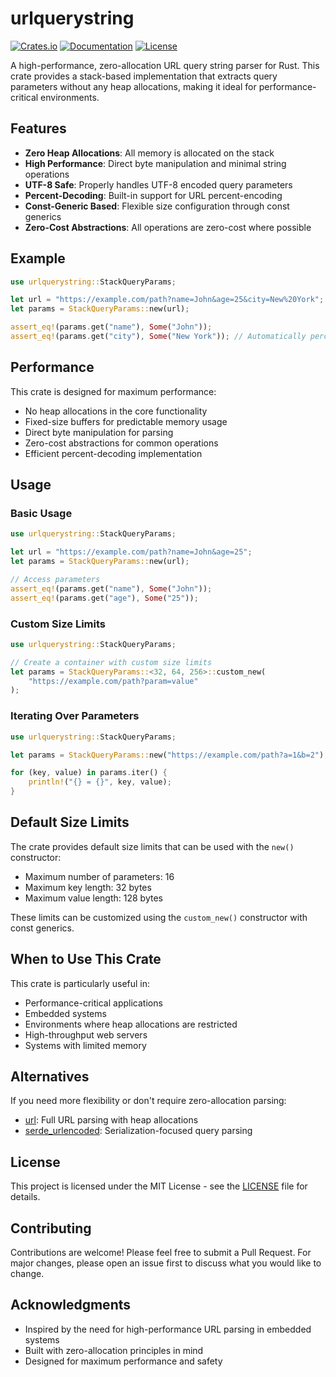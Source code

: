 # urlquerystring

[![Crates.io](https://img.shields.io/crates/v/urlquerystring)](https://crates.io/crates/urlquerystring)
[![Documentation](https://docs.rs/urlquerystring/badge.svg)](https://docs.rs/urlquerystring)
[![License](https://img.shields.io/crates/l/urlquerystring)](LICENSE)

A high-performance, zero-allocation URL query string parser for Rust. This crate provides a stack-based implementation that extracts query parameters without any heap allocations, making it ideal for performance-critical environments.

## Features

- **Zero Heap Allocations**: All memory is allocated on the stack
- **High Performance**: Direct byte manipulation and minimal string operations
- **UTF-8 Safe**: Properly handles UTF-8 encoded query parameters
- **Percent-Decoding**: Built-in support for URL percent-encoding
- **Const-Generic Based**: Flexible size configuration through const generics
- **Zero-Cost Abstractions**: All operations are zero-cost where possible

## Example

```rust
use urlquerystring::StackQueryParams;

let url = "https://example.com/path?name=John&age=25&city=New%20York";
let params = StackQueryParams::new(url);

assert_eq!(params.get("name"), Some("John"));
assert_eq!(params.get("city"), Some("New York")); // Automatically percent-decoded
```

## Performance

This crate is designed for maximum performance:

- No heap allocations in the core functionality
- Fixed-size buffers for predictable memory usage
- Direct byte manipulation for parsing
- Zero-cost abstractions for common operations
- Efficient percent-decoding implementation

## Usage

### Basic Usage

```rust
use urlquerystring::StackQueryParams;

let url = "https://example.com/path?name=John&age=25";
let params = StackQueryParams::new(url);

// Access parameters
assert_eq!(params.get("name"), Some("John"));
assert_eq!(params.get("age"), Some("25"));
```

### Custom Size Limits

```rust
use urlquerystring::StackQueryParams;

// Create a container with custom size limits
let params = StackQueryParams::<32, 64, 256>::custom_new(
    "https://example.com/path?param=value"
);
```

### Iterating Over Parameters

```rust
use urlquerystring::StackQueryParams;

let params = StackQueryParams::new("https://example.com/path?a=1&b=2");

for (key, value) in params.iter() {
    println!("{} = {}", key, value);
}
```

## Default Size Limits

The crate provides default size limits that can be used with the `new()` constructor:

- Maximum number of parameters: 16
- Maximum key length: 32 bytes
- Maximum value length: 128 bytes

These limits can be customized using the `custom_new()` constructor with const generics.

## When to Use This Crate

This crate is particularly useful in:

- Performance-critical applications
- Embedded systems
- Environments where heap allocations are restricted
- High-throughput web servers
- Systems with limited memory

## Alternatives

If you need more flexibility or don't require zero-allocation parsing:

- [url](https://crates.io/crates/url): Full URL parsing with heap allocations
- [serde_urlencoded](https://crates.io/crates/serde_urlencoded): Serialization-focused query parsing

## License

This project is licensed under the MIT License - see the [LICENSE](LICENSE) file for details.

## Contributing

Contributions are welcome! Please feel free to submit a Pull Request. For major changes, please open an issue first to discuss what you would like to change.

## Acknowledgments

- Inspired by the need for high-performance URL parsing in embedded systems
- Built with zero-allocation principles in mind
- Designed for maximum performance and safety